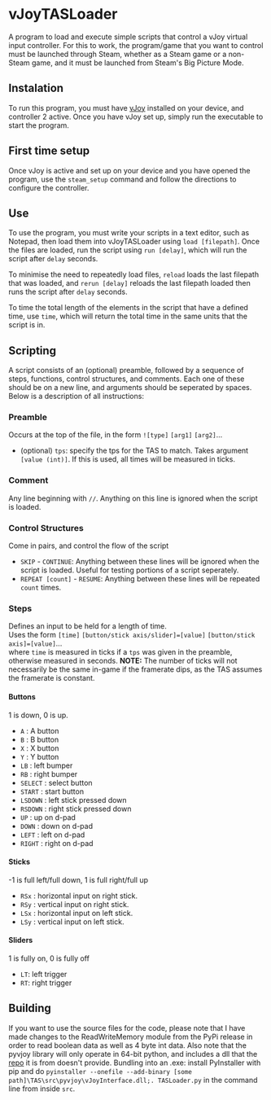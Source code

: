 # vJoyTASLoader
A program to load and execute simple scripts that control a vJoy virtual input controller. For this to work, the program/game that you want to control must be launched through Steam, whether as a Steam game or a non-Steam game, and it must be launched from Steam's Big Picture Mode.

## Instalation
To run this program, you must have [vJoy](https://github.com/shauleiz/vJoy/releases/tag/v2.1.8.39) installed on your device, and controller 2 active.
Once you have vJoy set up, simply run the executable to start the program.

## First time setup
Once vJoy is active and set up on your device and you have opened the program, use the `steam_setup` command and follow the directions to configure the controller.

## Use
To use the program, you must write your scripts in a text editor, such as Notepad, then load them into vJoyTASLoader using `load [filepath]`. 
Once the files are loaded, run the script using `run [delay]`, which will run the script after `delay` seconds.

To minimise the need to repeatedly load files, `reload` loads the last filepath that was loaded, and `rerun [delay]` reloads the last filepath loaded then runs the script after `delay` seconds.

To time the total length of the elements in the script that have a defined time, use `time`, which will return the total time in the same units that the script is in.

## Scripting
A script consists of an (optional) preamble, followed by a sequence of steps, functions, control structures, and comments. Each one of these should be on a new line, and arguments should be seperated by spaces.
Below is a description of all instructions:

### Preamble
Occurs at the top of the file, in the form `![type]` `[arg1]` `[arg2]`...
- (optional) `tps`: specify the tps for the TAS to match. Takes argument `[value (int)]`. If this is used, all times will be measured in ticks.

### Comment
Any line beginning with `//`. Anything on this line is ignored when the script is loaded.

### Control Structures
Come in pairs, and control the flow of the script
- `SKIP` \- `CONTINUE`: Anything between these lines will be ignored when the script is loaded. Useful for testing portions of a script seperately.
- `REPEAT [count]` \- `RESUME`: Anything between these lines will be repeated `count` times.

### Steps
Defines an input to be held for a length of time.  
Uses the form `[time]` `[button/stick axis/slider]=[value]` `[button/stick axis]=[value]`...  
where `time` is measured in ticks if a `tps` was given in the preamble, otherwise measured in seconds.
**NOTE:** The number of ticks will not necessarily be the same in-game if the framerate dips, as the TAS assumes the framerate is constant.

#### Buttons
1 is down, 0 is up.
- `A` : A button
- `B` : B button
- `X` : X button
- `Y` : Y button
- `LB` : left bumper
- `RB` : right bumper
- `SELECT` : select button
- `START` : start button
- `LSDOWN` : left stick pressed down
- `RSDOWN` : right stick pressed down
- `UP` : up on d-pad
- `DOWN` : down on d-pad
- `LEFT` : left on d-pad
- `RIGHT` : right on d-pad

#### Sticks
-1 is full left/full down, 1 is full right/full up
- `RSx` : horizontal input on right stick. 
- `RSy` : vertical input on right stick.
- `LSx` : horizontal input on left stick.
- `LSy` : vertical input on left stick.
    
#### Sliders
1 is fully on, 0 is fully off
- `LT`: left trigger
- `RT`: right trigger

## Building
If you want to use the source files for the code, please note that I have made changes to the ReadWriteMemory module from the PyPi release in order to read boolean data as well as 4 byte int data. Also note that the pyvjoy library will only operate in 64-bit python, and includes a dll that the [repo](https://github.com/tidzo/pyvjoy) it is from doesn't provide. 
Bundling into an .exe: install PyInstaller with pip and do `pyinstaller --onefile --add-binary [some path]\TAS\src\pyvjoy\vJoyInterface.dll;. TASLoader.py` in the command line from inside `src`.
